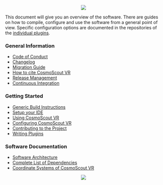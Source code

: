 <p align="center"> 
  <img src ="../resources/logo/large.svg" />
</p>

This document will give you an overview of the software.
There are guides on how to compile, configure and use the software from a general point of view.
Specific configuration options are documented in the repositories of the [individual plugins](../README.md#Plugins-for-CosmoScout-VR).

### General Information
* [Code of Conduct](code_of_conduct.md)
* [Changelog](changelog.md)
* [Migration Guide](migration.md)
* [How to cite CosmoScout VR](citation.md)
* [Release Management](release-management.md)
* [Continuous Integration](continuous-integration.md)

### Getting Started
* [Generic Build Instructions](install.md)
* [Setup your IDE](ide-setup.md)
* [Using CosmoScout VR](using.md)
* [Configuring CosmoScout VR](configuring.md)
* [Contributing to the Project](contributing.md)
* [Writing Plugins](plugins.md)

### Software Documentation
* [Software Architecture](architecture.md)
* [Complete List of Dependencies](dependencies.md)
* [Coordinate Systems of CosmoScout VR](coordinate-systems.md)

<p align="center"><img src ="img/hr.svg"/></p>